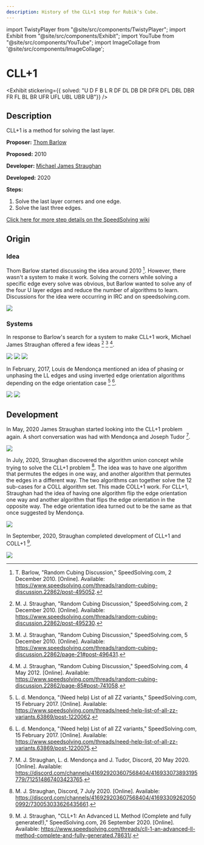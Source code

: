 ```yaml
---
description: History of the CLL+1 step for Rubik's Cube.
---
```


import TwistyPlayer from "@site/src/components/TwistyPlayer";
import Exhibit from "@site/src/components/Exhibit";
import YouTube from "@site/src/components/YouTube";
import ImageCollage from '@site/src/components/ImageCollage';

# CLL+1

<Exhibit
stickering={{
    solved: "U D F B L R DF DL DB DR DFR DFL DBL DBR FR FL BL BR UFR UFL UBL UBR UB"}}
/>

## Description

CLL+1 is a method for solving the last layer.

**Proposer:** [Thom Barlow](CubingContributors/MethodDevelopers.md#barlow-thom-kirjava)

**Proposed:** 2010

**Developer:** [Michael James Straughan](CubingContributors/MethodDevelopers.md#straughan-michael-james-athefre)

**Developed:** 2020

**Steps:**

1. Solve the last layer corners and one edge.
2. Solve the last three edges.

[Click here for more step details on the SpeedSolving wiki](https://www.speedsolving.com/wiki/index.php/CLL%2B1)

## Origin

### Idea

Thom Barlow started discussing the idea around 2010 [^barlow-2010]. However, there wasn't a system to make it work. Solving the corners while solving a specific edge every solve was obvious, but Barlow wanted to solve any of the four U layer edges and reduce the number of algorithms to learn. Discussions for the idea were occurring in IRC and on speedsolving.com.

![](img/CLL+1/Barlow1.png)

### Systems

In response to Barlow's search for a system to make CLL+1 work, Michael James Straughan offered a few ideas [^straughan-2010-1] [^straughan-2010-2] [^straughan-2012].

![](img/CLL+1/Straughan1.png)
![](img/CLL+1/Straughan2.png)
![](img/CLL+1/Straughan3.png)

In February, 2017, Louis de Mendonça mentioned an idea of phasing or unphasing the LL edges and using inverted edge orientation algorithms depending on the edge orientation case [^mendonca-2017-1] [^mendonca-2017-2].

![](img/CLL+1/Louis1.png)
![](img/CLL+1/Louis2.png)

## Development

In May, 2020 James Straughan started looking into the CLL+1 problem again. A short conversation was had with Mendonça and Joseph Tudor [^straughan-mendonca-tudor-2020].

![](img/CLL+1/Straughan4.png)

In July, 2020, Straughan discovered the algorithm union concept while trying to solve the CLL+1 problem [^straughan-2020-1]. The idea was to have one algorithm that permutes the edges in one way, and another algorithm that permutes the edges in a different way. The two algorithms can together solve the 12 sub-cases for a COLL algorithm set. This made COLL+1 work. For CLL+1, Straughan had the idea of having one algorithm flip the edge orientation one way and another algorithm that flips the edge orientation in the opposite way. The edge orientation idea turned out to be the same as that once suggested by Mendonça.

![](img/CLL+1/Straughan5.png)

In September, 2020, Straughan completed development of CLL+1 and COLL+1 [^straughan-2020-2].

![](img/CLL+1/Straughan6.png)

[^barlow-2010]: T. Barlow, "Random Cubing Discussion," SpeedSolving.com, 2 December 2010. [Online]. Available: https://www.speedsolving.com/threads/random-cubing-discussion.22862/post-495052.
[^straughan-2010-1]: M. J. Straughan, "Random Cubing Discussion," SpeedSolving.com, 2 December 2010. [Online]. Available: https://www.speedsolving.com/threads/random-cubing-discussion.22862/post-495230.
[^straughan-2010-2]: M. J. Straughan, "Random Cubing Discussion," SpeedSolving.com, 5 December 2010. [Online]. Available: https://www.speedsolving.com/threads/random-cubing-discussion.22862/page-21#post-496431.
[^straughan-2012]: M. J. Straughan, "Random Cubing Discussion," SpeedSolving.com, 4 May 2012. [Online]. Available: https://www.speedsolving.com/threads/random-cubing-discussion.22862/page-85#post-741058.
[^mendonca-2017-1]: L. d. Mendonça, "(Need help) List of all ZZ variants," SpeedSolving.com, 15 February 2017. [Online]. Available: https://www.speedsolving.com/threads/need-help-list-of-all-zz-variants.63869/post-1220062.
[^mendonca-2017-2]: L. d. Mendonça, "(Need help) List of all ZZ variants," SpeedSolving.com, 15 February 2017. [Online]. Available: https://www.speedsolving.com/threads/need-help-list-of-all-zz-variants.63869/post-1220075.
[^straughan-mendonca-tudor-2020]: M. J. Straughan, L. d. Mendonça and J. Tudor, Discord, 20 May 2020. [Online]. Available: https://discord.com/channels/416929203607568404/416933073893195779/712514867403423765.
[^straughan-2020-1]: M. J. Straughan, Discord, 7 July 2020. [Online]. Available: https://discord.com/channels/416929203607568404/416933092620500992/730053033626435661.
[^straughan-2020-2]: M. J. Straughan, "CLL+1: An Advanced LL Method (Complete and fully generated!)," SpeedSolving.com, 26 September 2020. [Online]. Available: https://www.speedsolving.com/threads/cll-1-an-advanced-ll-method-complete-and-fully-generated.78631/.